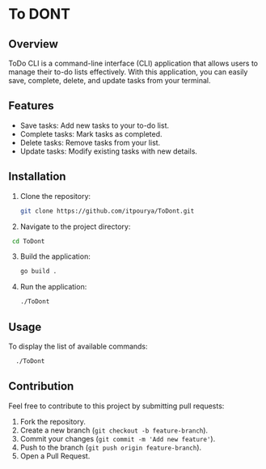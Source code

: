 # To DONT

## Overview

ToDo CLI is a command-line interface (CLI) application that allows users to manage their to-do lists effectively. With this application, you can easily save, complete, delete, and update tasks from your terminal.

## Features

- Save tasks: Add new tasks to your to-do list.
- Complete tasks: Mark tasks as completed.
- Delete tasks: Remove tasks from your list.
- Update tasks: Modify existing tasks with new details.

## Installation

1. Clone the repository:
   ```bash
   git clone https://github.com/itpourya/ToDont.git
   ```
2. Navigate to the project directory:
  ```bash
   cd ToDont
   ```
3. Build the application:
   ```bash
   go build .
   ```
4. Run the application:
   ```bash
   ./ToDont
   ```

## Usage

To display the list of available commands:
 ```bash
   ./ToDont
   ```

## Contribution

Feel free to contribute to this project by submitting pull requests:

1. Fork the repository.
2. Create a new branch (`git checkout -b feature-branch`).
3. Commit your changes (`git commit -m 'Add new feature'`).
4. Push to the branch (`git push origin feature-branch`).
5. Open a Pull Request.
